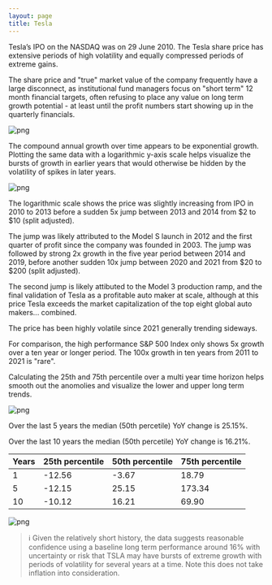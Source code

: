 ```yaml
---
layout: page
title: Tesla
---
```


Tesla’s IPO on the NASDAQ was on 29 June 2010. The Tesla share price has extensive periods of high volatility and equally compressed periods of extreme gains.

The share price and "true" market value of the company frequently have a large disconnect, as institutional fund managers focus on "short term" 12 month financial targets, often refusing to place any value on long term growth potential - at least until the profit numbers start showing up in the quarterly financials.


    
![png](images/tsla_5_0.png)
    


The compound annual growth over time appears to be exponential growth. Plotting the same data with a logarithmic y-axis scale helps visualize the bursts of growth in earlier years that would otherwise be hidden by the volatility of spikes in later years.


    
![png](images/tsla_7_0.png)
    


The logarithmic scale shows the price was slightly increasing from IPO in 2010 to 2013 before a sudden 5x jump between 2013 and 2014 from $2 to $10 (split adjusted).

The jump was likely attributed to the Model S launch in 2012 and the first quarter of profit since the company was founded in 2003. The jump was followed by strong 2x growth in the five year period between 2014 and 2019, before another sudden 10x jump between 2020 and 2021 from $20 to $200 (split adjusted).

The second jump is likely attibuted to the Model 3 production ramp, and the final validation of Tesla as a profitable auto maker at scale, although at this price Tesla exceeds the market capitalization of the top eight global auto makers... combined.

The price has been highly volatile since 2021 generally trending sideways.

For comparison, the high performance S&P 500 Index only shows 5x growth over a ten year or longer period. The 100x growth in ten years from 2011 to 2021 is "rare".



Calculating the 25th and 75th percentile over a multi year time horizon helps smooth out the anomolies and visualize the lower and upper long term trends.
    



    
![png](images/tsla_11_0.png)
    




Over the last 5 years the median (50th percetile) YoY change is 25.15%.

Over the last 10 years the median (50th percetile) YoY change is 16.21%.
    





<style type="text/css">
</style>
<table id="T_47c57">
  <thead>
    <tr>
      <th id="T_47c57_level0_col0" class="col_heading level0 col0" >Years</th>
      <th id="T_47c57_level0_col1" class="col_heading level0 col1" >25th percentile</th>
      <th id="T_47c57_level0_col2" class="col_heading level0 col2" >50th percentile</th>
      <th id="T_47c57_level0_col3" class="col_heading level0 col3" >75th percentile</th>
    </tr>
  </thead>
  <tbody>
    <tr>
      <td id="T_47c57_row0_col0" class="data row0 col0" >1</td>
      <td id="T_47c57_row0_col1" class="data row0 col1" >-12.56</td>
      <td id="T_47c57_row0_col2" class="data row0 col2" >-3.67</td>
      <td id="T_47c57_row0_col3" class="data row0 col3" >18.79</td>
    </tr>
    <tr>
      <td id="T_47c57_row1_col0" class="data row1 col0" >5</td>
      <td id="T_47c57_row1_col1" class="data row1 col1" >-12.15</td>
      <td id="T_47c57_row1_col2" class="data row1 col2" >25.15</td>
      <td id="T_47c57_row1_col3" class="data row1 col3" >173.34</td>
    </tr>
    <tr>
      <td id="T_47c57_row2_col0" class="data row2 col0" >10</td>
      <td id="T_47c57_row2_col1" class="data row2 col1" >-10.12</td>
      <td id="T_47c57_row2_col2" class="data row2 col2" >16.21</td>
      <td id="T_47c57_row2_col3" class="data row2 col3" >69.90</td>
    </tr>
  </tbody>
</table>





    
![png](images/tsla_13_0.png)
    




> ℹ Given the relatively short history, the data suggests reasonable confidence using a baseline long term performance around 16% with uncertainty or risk that TSLA may have bursts of extreme growth with periods of volatility for several years at a time. Note this does not take inflation into consideration.



